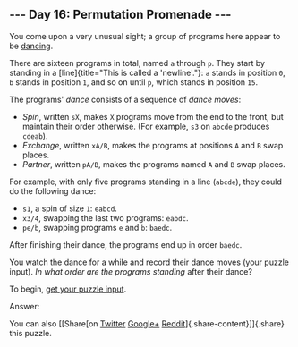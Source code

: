--- Day 16: Permutation Promenade ---
-------------------------------------

You come upon a very unusual sight; a group of programs here appear to
be [dancing](https://www.youtube.com/watch?v=lyZQPjUT5B4&t=53).

There are sixteen programs in total, named `a` through `p`. They start
by standing in a [line]{title="This is called a 'newline'."}: `a` stands
in position `0`, `b` stands in position `1`, and so on until `p`, which
stands in position `15`.

The programs' *dance* consists of a sequence of *dance moves*:

-   *Spin*, written `sX`, makes `X` programs move from the end to the
    front, but maintain their order otherwise. (For example, `s3` on
    `abcde` produces `cdeab`).
-   *Exchange*, written `xA/B`, makes the programs at positions `A` and
    `B` swap places.
-   *Partner*, written `pA/B`, makes the programs named `A` and `B` swap
    places.

For example, with only five programs standing in a line (`abcde`), they
could do the following dance:

-   `s1`, a spin of size `1`: `eabcd`.
-   `x3/4`, swapping the last two programs: `eabdc`.
-   `pe/b`, swapping programs `e` and `b`: `baedc`.

After finishing their dance, the programs end up in order `baedc`.

You watch the dance for a while and record their dance moves (your
puzzle input). *In what order are the programs standing* after their
dance?

To begin, [get your puzzle input](16/input).

Answer:

You can also [\[Share[on
[Twitter](https://twitter.com/intent/tweet?text=%22Permutation+Promenade%22+%2D+Day+16+%2D+Advent+of+Code+2017&url=http%3A%2F%2Fadventofcode%2Ecom%2F2017%2Fday%2F16&related=ericwastl&hashtags=AdventOfCode)
[Google+](https://plus.google.com/share?url=http%3A%2F%2Fadventofcode%2Ecom%2F2017%2Fday%2F16)
[Reddit](http://www.reddit.com/submit?url=http%3A%2F%2Fadventofcode%2Ecom%2F2017%2Fday%2F16&title=%22Permutation+Promenade%22+%2D+Day+16+%2D+Advent+of+Code+2017)]{.share-content}\]]{.share}
this puzzle.
